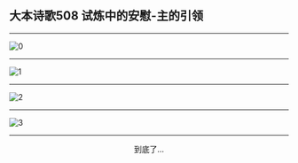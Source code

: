 
## 大本诗歌508 试炼中的安慰-主的引领
        
<div id="aplayer0"></div>

---

<img alt="0" data-original="/data/d0508/0">

---

<img alt="1" data-original="/data/d0508/1">

---

<img alt="2" data-original="/data/d0508/2">

---

<img alt="3" data-original="/data/d0508/3">

---

<p style="text-align: center">到底了...</p>

<script src="/js/dist-view.js"></script>

<script>
MAIN.id = 'd0508';
        
const ap0 = new APlayer({
    container: document.getElementById('aplayer0'),
    volume: 1,
    loop: 'none',
    preload: 'none',
    audio: [{
        name: '大本诗歌508.mp3',
        artist: '大本诗歌',
        url: 'https://res.wx.qq.com/voice/getvoice?mediaid=MzI0NTk3MDM5M18yMjQ3NDkzODQz',
        cover: '/favicon'
    }]
});
</script>
